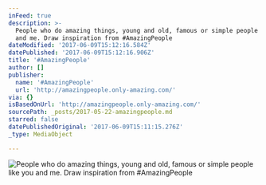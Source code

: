 ```yaml
---
inFeed: true
description: >-
  People who do amazing things, young and old, famous or simple people like you
  and me. Draw inspiration from #AmazingPeople
dateModified: '2017-06-09T15:12:16.584Z'
datePublished: '2017-06-09T15:12:16.906Z'
title: '#AmazingPeople'
author: []
publisher:
  name: '#AmazingPeople'
  url: 'http://amazingpeople.only-amazing.com/'
via: {}
isBasedOnUrl: 'http://amazingpeople.only-amazing.com/'
sourcePath: _posts/2017-05-22-amazingpeople.md
starred: false
datePublishedOriginal: '2017-06-09T15:11:15.276Z'
_type: MediaObject

---
```

![People who do amazing things, young and old, famous or simple people like you and me. Draw inspiration from #AmazingPeople](https://the-grid-user-content.s3-us-west-2.amazonaws.com/217ea60e-eef2-493d-93af-dae65a33ee06.jpg)